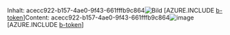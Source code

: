 <span data-ttu-id="f688a-101">Inhalt: acecc922-b157-4ae0-9f43-661fffb9c864![Bild](099e565f-0a8b-43e5-9183-cc5265e2e18f.png)
[AZURE.INCLUDE [b-token](20428d7d-2bcb-48cc-b562-8b128957c8c3.md)]</span><span class="sxs-lookup"><span data-stu-id="f688a-101">Content: acecc922-b157-4ae0-9f43-661fffb9c864![image](099e565f-0a8b-43e5-9183-cc5265e2e18f.png)
[AZURE.INCLUDE [b-token](20428d7d-2bcb-48cc-b562-8b128957c8c3.md)]</span></span>

